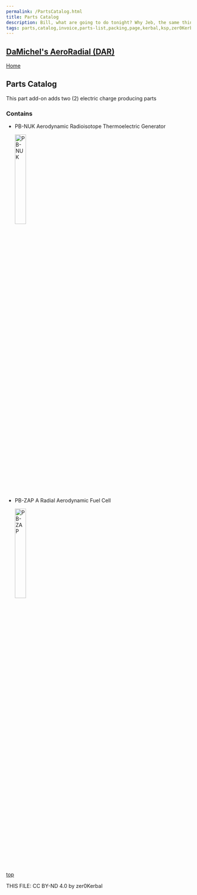```yaml
---
permalink: /PartsCatalog.html
title: Parts Catalog
description: Bill, what are going to do tonight? Why Jeb, the same thing we do every night, Take over the world!
tags: parts,catalog,invoice,parts-list,packing,page,kerbal,ksp,zer0Kerbal,zedK
---
```

<!-- PartsCatalog.md v1.2.0.0
DaMichel's AeroRadial (DAR)
created: 01 Feb 2022
updated: 13 Apr 2023

TEMPLATE: PartsCatalog.md v1.1.4.2
created: 01 Feb 2022
updated: 17 Feb 2023 -->

<script src="https://kit.fontawesome.com/0ea5493613.js" crossorigin="anonymous"></script>
<i class="fa-solid fa-explosion fa-beat-fade fa-3x" style="--fa-beat-fade-opacity: 0.1; --fa-beat-fade-scale: 1.25;color: #FF7E03" ></i>

## [DaMichel's AeroRadial (DAR)][mod]

[Home](./index.md)

## Parts Catalog

This part add-on adds two (2) electric charge producing parts

<!-- no toc -->

### Contains

* PB-NUK Aerodynamic Radioisotope Thermoelectric Generator

  <img src="https://raw.githubusercontent.com/zer0Kerbal/AeroRadial/master/docs/thumbs/DM-RTG_icon.png" alt="PB-NUK" width="25%" height="25%" />

* PB-ZAP A Radial Aerodynamic Fuel Cell

  <img src="https://raw.githubusercontent.com/zer0Kerbal/AeroRadial/master/docs/thumbs/DM-RFC_icon.png" alt="PB-ZAP" width="25%" height="25%" />

[top](#parts-catalog)

THIS FILE: CC BY-ND 4.0 by zer0Kerbal

[mod]: https://www.curseforge.com/kerbal/ksp-mods/AeroRadial "AeroRadial (DAR)"
